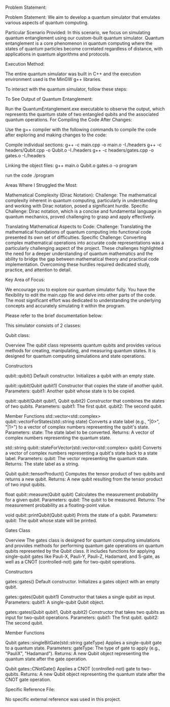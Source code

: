 Problem Statement:

Problem Statement: We aim to develop a quantum simulator that emulates various aspects of quantum computing.

Particular Scenario Provided: In this scenario, we focus on simulating quantum entanglement using our custom-built quantum simulator. Quantum entanglement is a core phenomenon in quantum computing where the states of quantum particles 
become correlated regardless of distance, with applications in quantum algorithms and protocols.




Execution Method:

The entire quantum simulator was built in C++ and the execution environment used is the MinGW g++ libraries.

To interact with the quantum simulator, follow these steps:

To See Output of Quantum Entanglement:

Run the QuantumEntanglement.exe executable to observe the output, which represents the quantum state of two entangled qubits and the associated quantum operations.
For Compiling the Code After Changes:

Use the g++ compiler with the following commands to compile the code after exploring and making changes to the code:

Compile individual sections:
g++ -c main.cpp -o main.o -I./headers
g++ -c headers/Qubit.cpp -o Qubit.o -I./headers
g++ -c headers/gates.cpp -o gates.o -I./headers

Linking the object files:
g++ main.o Qubit.o gates.o -o program

run the code
./program



Areas Where I Struggled the Most:

Mathematical Complexity (Dirac Notation):
Challenge: The mathematical complexity inherent in quantum computing, particularly in understanding and working with Dirac notation, posed a significant hurdle.
Specific Challenge: Dirac notation, which is a concise and fundamental language in quantum mechanics, proved challenging to grasp and apply effectively.

Translating Mathematical Aspects to Code:
Challenge: Translating the mathematical foundations of quantum computing into functional code presented its own set of difficulties.
Specific Challenge: Converting complex mathematical operations into accurate code representations was a particularly challenging aspect of the project.
These challenges highlighted the need for a deeper understanding of quantum mathematics and the ability to bridge the gap between mathematical theory and practical code implementation. Overcoming these hurdles required dedicated 
study, practice, and attention to detail.



Key Area of Focus:

We encourage you to explore our quantum simulator fully. You have the flexibility to edit the main.cpp file and delve into other parts of the code. The most significant effort was dedicated to understanding the underlying concepts
and accurately simulating it within the program.

Please refer to the brief documentation below:


This simulator consists of 2 classes:

Qubit class:

Overview
The qubit class represents quantum qubits and provides various methods for creating, manipulating, and measuring quantum states. It is designed for quantum computing simulations and state operations.

Constructors

qubit::qubit()
Default constructor.
Initializes a qubit with an empty state.

qubit::qubit(Qubit qubit1)
Constructor that copies the state of another qubit.
Parameters:
qubit1: Another qubit whose state is to be copied.

qubit::qubit(Qubit qubit1, Qubit qubit2)
Constructor that combines the states of two qubits.
Parameters:
qubit1: The first qubit.
qubit2: The second qubit.

Member Functions
std::vector<std::complex<double>> qubit::vectorForStates(std::string state)
Converts a state label (e.g., "|0>", "|1>") to a vector of complex numbers representing the qubit's state.
Parameters:
state: The state label to be converted.
Returns:
A vector of complex numbers representing the quantum state.


std::string qubit::stateForVector(std::vector<std::complex<double>> qubit)
Converts a vector of complex numbers representing a qubit's state back to a state label.
Parameters:
qubit: The vector representing the quantum state.
Returns:
The state label as a string.

Qubit qubit::tensorProduct()
Computes the tensor product of two qubits and returns a new qubit.
Returns:
A new qubit resulting from the tensor product of two input qubits.

float qubit::measure(Qubit qubit)
Calculates the measurement probability for a given qubit.
Parameters:
qubit: The qubit to be measured.
Returns:
The measurement probability as a floating-point value.


void qubit::printQubit(Qubit qubit)
Prints the state of a qubit.
Parameters:
qubit: The qubit whose state will be printed.



Gates Class

Overview
The gates class is designed for quantum computing simulations and provides methods for performing quantum gate operations on quantum qubits represented by the Qubit class. It includes functions for applying single-qubit gates like Pauli-X, 
Pauli-Y, Pauli-Z, Hadamard, and S-gate, as well as a CNOT (controlled-not) gate for two-qubit operations.

Constructors

gates::gates()
Default constructor.
Initializes a gates object with an empty qubit.

gates::gates(Qubit qubit1)
Constructor that takes a single qubit as input.
Parameters:
qubit1: A single-qubit Qubit object.

gates::gates(Qubit qubit1, Qubit qubit2)
Constructor that takes two qubits as input for two-qubit operations.
Parameters:
qubit1: The first qubit.
qubit2: The second qubit.


Member Functions

Qubit gates::singleBitGate(std::string gateType)
Applies a single-qubit gate to a quantum state.
Parameters:
gateType: The type of gate to apply (e.g., "PauliX", "Hadamard").
Returns:
A new Qubit object representing the quantum state after the gate operation.


Qubit gates::CNotGate()
Applies a CNOT (controlled-not) gate to two-qubits.
Returns:
A new Qubit object representing the quantum state after the CNOT gate operation.




Specific Reference File:

No specific external reference was used in this project.
